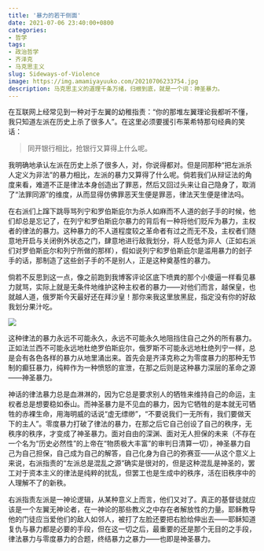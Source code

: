 ```yaml
---
title: '暴力的若干侧面'
date: 2021-07-06 23:40:00+0800
categories:
- 哲学
tags: 
- 政治哲学
- 齐泽克
- 马克思主义
slug: Sideways-of-Violence
image: https://img.amamiyayuuko.com/20210706233754.jpg
description: 马克思主义的道理千条万绪，归根到底，就是一个词：神圣暴力。
---
```


在互联网上经常见到一种对于左翼的幼稚指责：“你的那堆左翼理论我都听不懂，我只知道左派在历史上杀了很多人”。在这里必须要援引布莱希特那句经典的笑话：

>  同开银行相比，抢银行又算得上什么呢。

我明确地承认左派在历史上杀了很多人，对，你说得都对。但是同那种“把左派杀人定义为非法”的暴力相比，左派的暴力又算得了什么呢。倘若我们从辩证法的角度来看，难道不正是律法本身创造出了罪恶，然后又回过头来让自己隐身了，取消了“法罪同源”的维度，从而显得仿佛罪恶天生便是罪恶，律法天生便是律法吗。

在右派们上蹿下跳辱骂列宁和罗伯斯庇尔为杀人如麻而不人道的刽子手的时候，他们却总是忘记了，在列宁和罗伯斯庇尔暴力的背后有一种将他们贬斥为暴力，主权者的律法的暴力。这种暴力的不人道程度较之革命者有过之而无不及，主权者们随意地开启与关闭例外状态之门，肆意地进行敌我划分，将人贬低为非人（正如右派们对罗伯斯庇尔和列宁所做的那样），假如说列宁和罗伯斯庇尔是滥用暴力的刽子手的话，那制造了这些刽子手的不是别人，正是这种奠基性的暴力。

倘若不反思到这一点，像之前跑到我博客评论区底下喷粪的那个小傻逼一样看见暴力就骂，实际上就是无条件地维护这种主权者的暴力——对他们而言，越保皇，也就越人道，俄罗斯今天最好还在拜沙皇！那你来我这里放黑屁，指定没有你的好敌我划分果汁吃。

![](https://img.amamiyayuuko.com/20210706230056.jpg)

这种律法的暴力永远不可能永久，永远不可能永久地阻挡住自己之外的所有暴力。正如法兰西不可能永远地杜绝罗伯斯庇尔，俄罗斯不可能永远地杜绝列宁一样，总是会有各色各样的暴力从地里涌出来。首先会是齐泽克称之为零度暴力的那种无节制的癫狂暴力，纯粹作为一种愤怒的宣泄，在那之后则是这种暴力深层的革命之源——神圣暴力。

神话的律法暴力总是血淋淋的，因为它总是要求别人的牺牲来维持自己的命运，主权者总是想要稳如泰山。而神圣暴力是不见血的暴力，因为它牺牲的是本就无可牺牲的赤裸生命，用海明威的话说“虚无缥缈”，“不要说我们一无所有，我们要做天下的主人”。零度暴力打破了律法的暴力，在那之后它自己创设了自己的秩序，无秩序的秩序，才变成了神圣暴力。面对自由的深渊、面对无人担保的未来（不存在一个名为“历史必然性”的上帝在“物质极大丰富”的审判日清算一切），神圣暴力自己为自己担保，自己成为自己的解答，自己化身为自己的弥赛亚——从这个意义上来说，右派指责的“左派总是混乱之源”确实是很对的，但是这种混乱是神圣的，罢工对于资本主义的律法是纯粹的扰乱，但罢工也是生成中的秩序，活在旧秩序中的人理解不了的新秩。

右派指责左派是一神论逻辑，从某种意义上而言，他们又对了。真正的基督徒就应该是一个左翼无神论者，在一神论的那些教义之中存在者解放性的力量。耶稣教导他的门徒应当爱他们的敌人如邻人，被打了左脸还要把右脸给伸出去——耶稣知道复仇与暴力都是必要的手段，但在这一切之后，最重要的还是那个无目的之手段，律法暴力与零度暴力的合题，终结暴力之暴力——也即是神圣暴力。